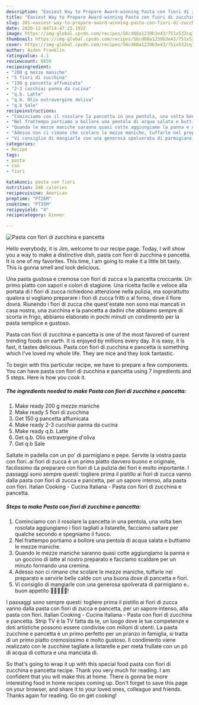 ```yaml
---
description: "Easiest Way to Prepare Award-winning Pasta con fiori di zucchina e pancetta"
title: "Easiest Way to Prepare Award-winning Pasta con fiori di zucchina e pancetta"
slug: 201-easiest-way-to-prepare-award-winning-pasta-con-fiori-di-zucchina-e-pancetta
date: 2020-12-04T14:47:25.192Z
image: https://img-global.cpcdn.com/recipes/56cd68a1239b3e43/751x532cq70/pasta-con-fiori-di-zucchina-e-pancetta-recipe-main-photo.jpg
thumbnail: https://img-global.cpcdn.com/recipes/56cd68a1239b3e43/751x532cq70/pasta-con-fiori-di-zucchina-e-pancetta-recipe-main-photo.jpg
cover: https://img-global.cpcdn.com/recipes/56cd68a1239b3e43/751x532cq70/pasta-con-fiori-di-zucchina-e-pancetta-recipe-main-photo.jpg
author: Aiden Franklin
ratingvalue: 4.1
reviewcount: 6659
recipeingredient:
- "200 g mezze maniche"
- "5 fiori di zucchina"
- "150 g pancetta affumicata"
- "2-3 cucchiai panna da cucina"
- "q.b. Latte"
- "q.b. Olio extravergine doliva"
- "q.b Sale"
recipeinstructions:
- "Cominciamo con il rosolare la pancetta in una pentola, una volta ben rosolata aggiungiamo i fiori tagliati a listarelle, facciamo saltare per qualche secondo e spegniamo il fuoco."
- "Nel frattempo portiamo a bollore una pentola di acqua salata e buttiamo le mezze maniche."
- "Quando le mezze maniche saranno quasi cotte aggiungiamo la panna e un goccino di latte al nostro preparato e facciamo scaldare per un minuto formando una cremina."
- "Adesso non ci rimane che scolare le mezze maniche, tuffarle nel preparato e servirle belle calde con una buona dose di pancetta e fiori."
- "Vi consiglio di mangiarle con una generosa spolverata di parmigiano e.. buon appetito 🌻🌻🌻🌻🌻!"
categories:
- Recipe
tags:
- pasta
- con
- fiori

katakunci: pasta con fiori 
nutrition: 246 calories
recipecuisine: American
preptime: "PT26M"
cooktime: "PT35M"
recipeyield: "4"
recipecategory: Dinner

---
```



![Pasta con fiori di zucchina e pancetta](https://img-global.cpcdn.com/recipes/56cd68a1239b3e43/751x532cq70/pasta-con-fiori-di-zucchina-e-pancetta-recipe-main-photo.jpg)

Hello everybody, it is Jim, welcome to our recipe page. Today, I will show you a way to make a distinctive dish, pasta con fiori di zucchina e pancetta. It is one of my favorites. This time, I am going to make it a little bit tasty. This is gonna smell and look delicious.

Una pasta gustosa e cremosa con fiori di zucca e la pancetta croccante. Un primo piatto con sapori e colori di stagione. Una ricetta facile e veloce alla portata di I fiori di zucca richiedono attenzione nella pulizia, ma soprattutto qualora si vogliano preparare i fiori di zucca fritti o al forno, dove il fiore dovrà. Riunendo i fiori di zucca che quest&#39;estate non sono mai mancati in casa nostra, una zucchina e la pancetta a dadini che abbiamo sempre di scorta in frigo, abbiamo elaborato in pochi minuti un condimento per la pasta semplice e gustoso.

Pasta con fiori di zucchina e pancetta is one of the most favored of current trending foods on earth. It is enjoyed by millions every day. It is easy, it is fast, it tastes delicious. Pasta con fiori di zucchina e pancetta is something which I've loved my whole life. They are nice and they look fantastic.


To begin with this particular recipe, we have to prepare a few components. You can have pasta con fiori di zucchina e pancetta using 7 ingredients and 5 steps. Here is how you cook it.

<!--inarticleads1-->

##### The ingredients needed to make Pasta con fiori di zucchina e pancetta:

1. Make ready 200 g mezze maniche
1. Make ready 5 fiori di zucchina
1. Get 150 g pancetta affumicata
1. Make ready 2-3 cucchiai panna da cucina
1. Make ready q.b. Latte
1. Get q.b. Olio extravergine d&#39;oliva
1. Get q.b Sale


Saltate in padella con un po&#39; di parmigiano e pepe. Servite la vostra pasta con fiori..ai fiori di zucca è un primo piatto davvero buono e originale, facilissimo da preparare con fiori di La pulizia dei fiori è molto importante. I passaggi sono sempre questi: togliere prima il pistillo ai fiori di zucca vanno dalla pasta con fiori di zucca e pancetta, per un sapore intenso, alla pasta con fiori. Italian Cooking - Cucina Italiana - Pasta con fiori di zucchina e pancetta. 

<!--inarticleads2-->

##### Steps to make Pasta con fiori di zucchina e pancetta:

1. Cominciamo con il rosolare la pancetta in una pentola, una volta ben rosolata aggiungiamo i fiori tagliati a listarelle, facciamo saltare per qualche secondo e spegniamo il fuoco.
1. Nel frattempo portiamo a bollore una pentola di acqua salata e buttiamo le mezze maniche.
1. Quando le mezze maniche saranno quasi cotte aggiungiamo la panna e un goccino di latte al nostro preparato e facciamo scaldare per un minuto formando una cremina.
1. Adesso non ci rimane che scolare le mezze maniche, tuffarle nel preparato e servirle belle calde con una buona dose di pancetta e fiori.
1. Vi consiglio di mangiarle con una generosa spolverata di parmigiano e.. buon appetito 🌻🌻🌻🌻🌻!


I passaggi sono sempre questi: togliere prima il pistillo ai fiori di zucca vanno dalla pasta con fiori di zucca e pancetta, per un sapore intenso, alla pasta con fiori. Italian Cooking - Cucina Italiana - Pasta con fiori di zucchina e pancetta. Strip TV è la TV fatta da te, un luogo dove le tue competenze e doti artistiche possono essere condivise con milioni di utenti. La pasta zucchine e pancetta è un primo perfetto per un pranzo in famiglia, si tratta di un primo piatto cremosissimo e molto gustoso. Il condimento viene realizzato con le zucchine tagliate a listarelle e per metà frullate con un pò di acqua di cottura e una manciata di. 

So that's going to wrap it up with this special food pasta con fiori di zucchina e pancetta recipe. Thank you very much for reading. I am confident that you will make this at home. There is gonna be more interesting food in home recipes coming up. Don't forget to save this page on your browser, and share it to your loved ones, colleague and friends. Thanks again for reading. Go on get cooking!

